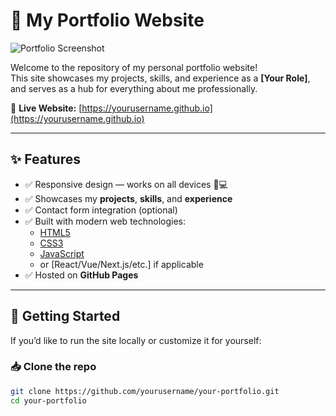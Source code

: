 # 🌟 My Portfolio Website

![Portfolio Screenshot](https://via.placeholder.com/1200x400?text=Portfolio+Screenshot)

Welcome to the repository of my personal portfolio website!  
This site showcases my projects, skills, and experience as a **[Your Role]**, and serves as a hub for everything about me professionally.

🔗 **Live Website:** [https://yourusername.github.io](https://yourusername.github.io)

---

## ✨ Features

- ✅ Responsive design — works on all devices 📱💻
- ✅ Showcases my **projects**, **skills**, and **experience**
- ✅ Contact form integration (optional)
- ✅ Built with modern web technologies:
  - [HTML5](https://developer.mozilla.org/en-US/docs/Web/Guide/HTML/HTML5)
  - [CSS3](https://developer.mozilla.org/en-US/docs/Web/CSS)
  - [JavaScript](https://developer.mozilla.org/en-US/docs/Web/JavaScript)
  - or [React/Vue/Next.js/etc.] if applicable
- ✅ Hosted on **GitHub Pages**

---

## 🚀 Getting Started

If you’d like to run the site locally or customize it for yourself:

### 📥 Clone the repo

```bash
git clone https://github.com/yourusername/your-portfolio.git
cd your-portfolio
